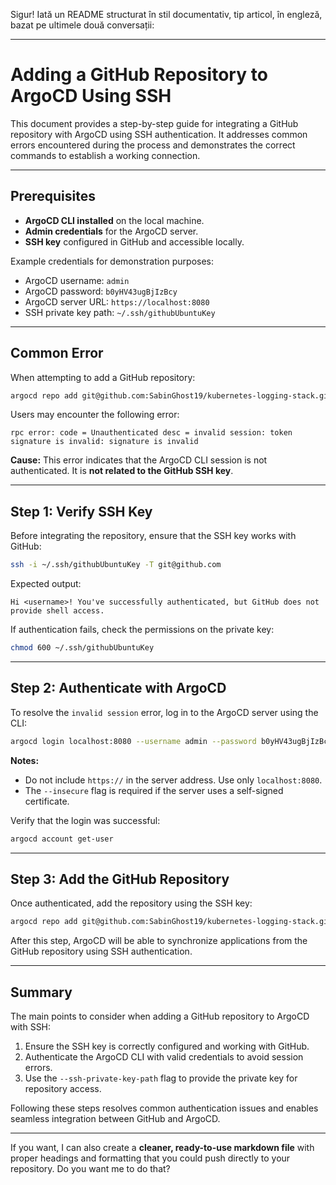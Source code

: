 Sigur! Iată un README structurat în stil documentativ, tip articol, în engleză, bazat pe ultimele două conversații:

---

# Adding a GitHub Repository to ArgoCD Using SSH

This document provides a step-by-step guide for integrating a GitHub repository with ArgoCD using SSH authentication. It addresses common errors encountered during the process and demonstrates the correct commands to establish a working connection.

---

## Prerequisites

* **ArgoCD CLI installed** on the local machine.
* **Admin credentials** for the ArgoCD server.
* **SSH key** configured in GitHub and accessible locally.

Example credentials for demonstration purposes:

* ArgoCD username: `admin`
* ArgoCD password: `b0yHV43ugBjIzBcy`
* ArgoCD server URL: `https://localhost:8080`
* SSH private key path: `~/.ssh/githubUbuntuKey`

---

## Common Error

When attempting to add a GitHub repository:

```bash
argocd repo add git@github.com:SabinGhost19/kubernetes-logging-stack.git --ssh-private-key-path ~/.ssh/githubUbuntuKey
```

Users may encounter the following error:

```
rpc error: code = Unauthenticated desc = invalid session: token signature is invalid: signature is invalid
```

**Cause:**
This error indicates that the ArgoCD CLI session is not authenticated. It is **not related to the GitHub SSH key**.

---

## Step 1: Verify SSH Key

Before integrating the repository, ensure that the SSH key works with GitHub:

```bash
ssh -i ~/.ssh/githubUbuntuKey -T git@github.com
```

Expected output:

```
Hi <username>! You've successfully authenticated, but GitHub does not provide shell access.
```

If authentication fails, check the permissions on the private key:

```bash
chmod 600 ~/.ssh/githubUbuntuKey
```

---

## Step 2: Authenticate with ArgoCD

To resolve the `invalid session` error, log in to the ArgoCD server using the CLI:

```bash
argocd login localhost:8080 --username admin --password b0yHV43ugBjIzBcy --insecure
```

**Notes:**

* Do not include `https://` in the server address. Use only `localhost:8080`.
* The `--insecure` flag is required if the server uses a self-signed certificate.

Verify that the login was successful:

```bash
argocd account get-user
```

---

## Step 3: Add the GitHub Repository

Once authenticated, add the repository using the SSH key:

```bash
argocd repo add git@github.com:SabinGhost19/kubernetes-logging-stack.git --ssh-private-key-path ~/.ssh/githubUbuntuKey
```

After this step, ArgoCD will be able to synchronize applications from the GitHub repository using SSH authentication.

---

## Summary

The main points to consider when adding a GitHub repository to ArgoCD with SSH:

1. Ensure the SSH key is correctly configured and working with GitHub.
2. Authenticate the ArgoCD CLI with valid credentials to avoid session errors.
3. Use the `--ssh-private-key-path` flag to provide the private key for repository access.

Following these steps resolves common authentication issues and enables seamless integration between GitHub and ArgoCD.

---

If you want, I can also create a **cleaner, ready-to-use markdown file** with proper headings and formatting that you could push directly to your repository. Do you want me to do that?
